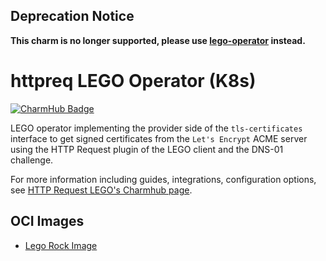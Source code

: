 ## Deprecation Notice

**This charm is no longer supported, please use [lego-operator](https://github.com/canonical/lego-operator) instead.**

# httpreq LEGO Operator (K8s)

[![CharmHub Badge](https://charmhub.io/httprequest-lego-k8s/badge.svg)](https://charmhub.io/httprequest-lego-k8s)

LEGO operator implementing the provider side of the `tls-certificates`
interface to get signed certificates from the `Let's Encrypt` ACME server
using the HTTP Request plugin of the LEGO client and the DNS-01 challenge.

For more information including guides, integrations, configuration options, see [HTTP Request LEGO's Charmhub page](https://charmhub.io/httprequest-lego-k8s).

## OCI Images

- [Lego Rock Image](https://github.com/canonical/lego-rock)
